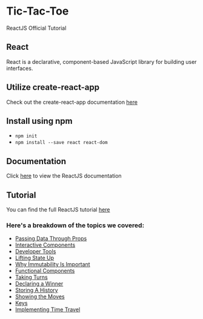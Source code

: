 # Tic-Tac-Toe
ReactJS Official Tutorial

## React

React is a declarative, component-based JavaScript library for building user interfaces.

## Utilize create-react-app

Check out the create-react-app documentation [here](https://github.com/facebook/create-react-app)

## Install using npm 

+ ```npm init```
+ ```npm install --save react react-dom```

## Documentation

Click [here](https://reactjs.org/docs/hello-world.html) to view the ReactJS documentation

## Tutorial

You can find the full ReactJS tutorial [here](https://reactjs.org/tutorial/tutorial.html)

### Here's a breakdown of the topics we covered:

+ [Passing Data Through Props](https://reactjs.org/tutorial/tutorial.html#passing-data-through-props)
+ [Interactive Components](https://reactjs.org/tutorial/tutorial.html#an-interactive-component)
+ [Developer Tools](https://reactjs.org/tutorial/tutorial.html#developer-tools)
+ [Lifting State Up](https://reactjs.org/tutorial/tutorial.html#lifting-state-up)
+ [Why Immutability Is Important](https://reactjs.org/tutorial/tutorial.html#why-immutability-is-important)
+ [Functional Components](https://reactjs.org/tutorial/tutorial.html#functional-components)
+ [Taking Turns](https://reactjs.org/tutorial/tutorial.html#taking-turns)
+ [Declaring a Winner](https://reactjs.org/tutorial/tutorial.html#declaring-a-winner)
+ [Storing A History](https://reactjs.org/tutorial/tutorial.html#storing-a-history)
+ [Showing the Moves](https://reactjs.org/tutorial/tutorial.html#showing-the-moves)
+ [Keys](https://reactjs.org/tutorial/tutorial.html#keys)
+ [Implementing Time Travel](https://reactjs.org/tutorial/tutorial.html#implementing-time-travel)
